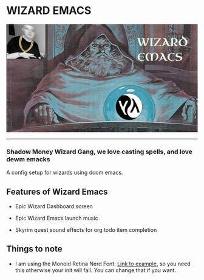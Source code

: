 # WIZARD EMACS

![Epic Wizard](./OrbBanner.png)

---

### Shadow Money Wizard Gang, we love casting spells, and love dewm emacks

A config setup for wizards using doom emacs.

## Features of Wizard Emacs

- Epic Wizard Dashboard screen

- Epic Wizard Emacs launch music

- Skyrim quest sound effects for org todo item completion

## Things to note

- I am using the Monoid Retina Nerd Font: [Link to example](https://www.programmingfonts.org/#monoid), so you need this otherwise your init will fail. You can change that if you want.

